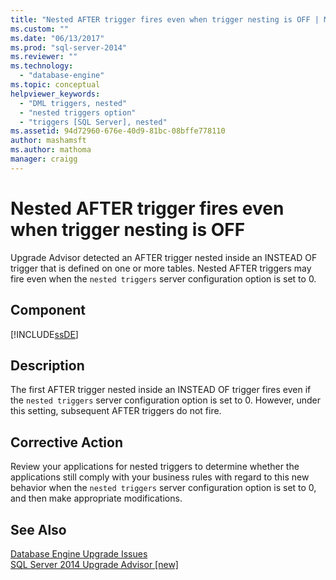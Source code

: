 ```yaml
---
title: "Nested AFTER trigger fires even when trigger nesting is OFF | Microsoft Docs"
ms.custom: ""
ms.date: "06/13/2017"
ms.prod: "sql-server-2014"
ms.reviewer: ""
ms.technology: 
  - "database-engine"
ms.topic: conceptual
helpviewer_keywords: 
  - "DML triggers, nested"
  - "nested triggers option"
  - "triggers [SQL Server], nested"
ms.assetid: 94d72960-676e-40d9-81bc-08bffe778110
author: mashamsft
ms.author: mathoma
manager: craigg
---
```

# Nested AFTER trigger fires even when trigger nesting is OFF
  Upgrade Advisor detected an AFTER trigger nested inside an INSTEAD OF trigger that is defined on one or more tables. Nested AFTER triggers may fire even when the `nested triggers` server configuration option is set to 0.  
  
## Component  
 [!INCLUDE[ssDE](../../includes/ssde-md.md)]  
  
## Description  
 The first AFTER trigger nested inside an INSTEAD OF trigger fires even if the `nested triggers` server configuration option is set to 0. However, under this setting, subsequent AFTER triggers do not fire.  
  
## Corrective Action  
 Review your applications for nested triggers to determine whether the applications still comply with your business rules with regard to this new behavior when the `nested triggers` server configuration option is set to 0, and then make appropriate modifications.  
  
## See Also  
 [Database Engine Upgrade Issues](../../../2014/sql-server/install/database-engine-upgrade-issues.md)   
 [SQL Server 2014 Upgrade Advisor &#91;new&#93;](/sql/2014/sql-server/install/sql-server-2014-upgrade-advisor)  
  
  
